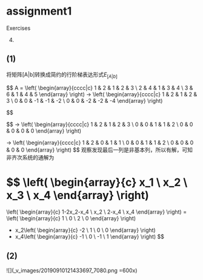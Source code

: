 # assignment1
Exercises

4.

## (1)
将矩阵[A|b]转换成简约的行阶梯表达形式$E_{[A|b]}$

$$ 
A = \left(
    \begin{array}{cccc|c}
      1 & 2 & 1 & 2 & 3 \\
      2 & 4 & 1 & 3 & 4 \\
      3 & 6 & 1 & 4 & 5
    \end{array}
\right) 
 ->  \left(
    \begin{array}{cccc|c}
      1 & 2 & 1 & 2 & 3 \\
      0 & 0 & -1 & -1 & -2 \\
      0 & 0 & -2 & -2 & -4
    \end{array}
\right) 

$$

$$
 ->  \left(
    \begin{array}{cccc|c}
      1 & 2 & 1 & 2 & 3 \\
      0 & 0 & 1 & 1 & 2 \\
      0 & 0 & 0 & 0 & 0
    \end{array}
\right) 

$$
$$
 ->  \left(
    \begin{array}{cccc|c}
      1 & 2 & 0 & 1 & 1 \\
      0 & 0 & 1 & 1 & 2 \\
      0 & 0 & 0 & 0 & 0
    \end{array}
\right) 
$$
观察发现最后一列是非基本列，所以有解，可知非齐次系统的通解为

$$
\left(
    \begin{array}{c}
      x_1 \\
      x_2 \\
      x_3 \\
      x_4
    \end{array}
\right) 
= 
\left(
    \begin{array}{c}
      1-2x_2-x_4 \\
      x_2 \\
      2-x_4 \\
      x_4
    \end{array}
\right) 
= \left(
    \begin{array}{c}
      1 \\
      0 \\
      2 \\
      0 
    \end{array}
\right) 
+ x_2\left(
    \begin{array}{c}
      -2 \\
      1 \\
      0 \\
      0 
    \end{array}
\right)
+ x_4\left(
    \begin{array}{c}
      -1 \\
      0 \\
      -1 \\
      1 
    \end{array}
\right)
$$

## (2)

![](_v_images/20190910121433697_7080.png =600x)
